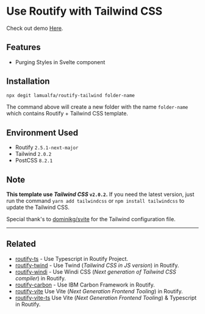 # Use Routify with Tailwind CSS

Check out demo [Here](https://routify-tailwind.vercel.app/).

## Features

- Purging Styles in Svelte component

## Installation

```bash
npx degit lamualfa/routify-tailwind folder-name
```

The command above will create a new folder with the name `folder-name` which contains Routify + Tailwind CSS template.

## Environment Used

- Routify `2.5.1-next-major`
- Tailwind `2.0.2`
- PostCSS `8.2.1`

## Note

**This template use _Tailwind CSS_ `v2.0.2`.** If you need the latest version, just run the command `yarn add tailwindcss` or `npm install tailwindcss` to update the Tailwind CSS.

Special thank's to [dominikg/svite](https://github.com/dominikg/svite) for the Tailwind configuration file.

<hr>

## Related

- [routify-ts](https://github.com/lamualfa/routify-ts) - Use Typescript in Routify Project.
- [routify-twind](https://github.com/lamualfa/routify-twind) - Use Twind (_Tailwind CSS in JS version_) in Routify.
- [routify-windi](https://github.com/lamualfa/routify-windi) - Use Windi CSS (_Next generation of Tailwind CSS compiler_) in Routify.
- [routify-carbon](https://github.com/lamualfa/routify-carbon) - Use IBM Carbon Framework in Routify.
- [routify-vite](https://github.com/lamualfa/routify-vite) Use Vite (_Next Generation Frontend Tooling_) in Routify.
- [routify-vite-ts](https://github.com/lamualfa/routify-vite-ts) Use Vite (_Next Generation Frontend Tooling_) & Typescript in Routify.

